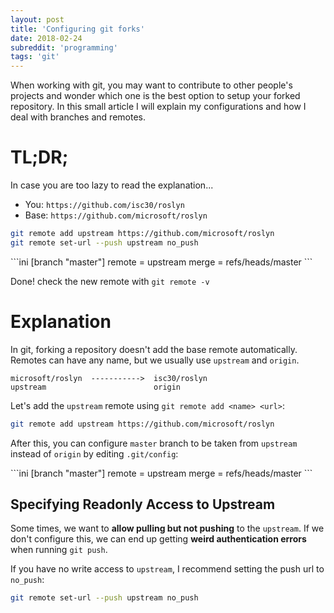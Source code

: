 ```yaml
---
layout: post
title: 'Configuring git forks'
date: 2018-02-24
subreddit: 'programming'
tags: 'git'
---
```


When working with git, you may want to contribute to other people's projects and wonder which one is the best option to setup your forked repository. In this small article I will explain my configurations and how I deal with branches and remotes.

<!-- more -->

# TL;DR;

In case you are too lazy to read the explanation...

* You: `https://github.com/isc30/roslyn`
* Base: `https://github.com/microsoft/roslyn`

```bash
git remote add upstream https://github.com/microsoft/roslyn
git remote set-url --push upstream no_push
```

<div class="filename" data-file=".git/config" markdown="1">
```ini
[branch "master"]
    remote = upstream
    merge = refs/heads/master
```
</div>

Done! check the new remote with `git remote -v`

# Explanation

In git, forking a repository doesn't add the base remote automatically.
Remotes can have any name, but we usually use `upstream` and `origin`.

```
microsoft/roslyn  ----------->  isc30/roslyn
upstream                        origin
```

Let's add the `upstream` remote using `git remote add <name> <url>`:

```bash
git remote add upstream https://github.com/microsoft/roslyn
```

After this, you can configure `master` branch to be taken from `upstream` instead of `origin` by editing `.git/config`:


<div class="filename" data-file=".git/config" markdown="1">
```ini
[branch "master"]
    remote = upstream
    merge = refs/heads/master
```
</div>

## Specifying Readonly Access to Upstream

Some times, we want to **allow pulling but not pushing** to the `upstream`. If we don't configure this, we can end up getting **weird authentication errors** when running `git push`.

If you have no write access to `upstream`, I recommend setting the push url to `no_push`:

```bash
git remote set-url --push upstream no_push
```